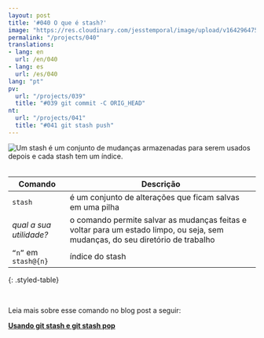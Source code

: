 ```yaml
---
layout: post
title: '#040 O que é stash?'
image: "https://res.cloudinary.com/jesstemporal/image/upload/v1642964758/gitfichas/pt/040/thumbnail_rnpb3c.jpg"
permalink: "/projects/040"
translations:
- lang: en
  url: /en/040
- lang: es
  url: /es/040
lang: "pt"
pv:
  url: "/projects/039"
  title: "#039 git commit -C ORIG_HEAD"
nt:
  url: "/projects/041"
  title: "#041 git stash push"
---
```


<img alt="Um stash é um conjunto de mudanças armazenadas para serem usados depois e cada stash tem um índice." src="https://res.cloudinary.com/jesstemporal/image/upload/v1642964758/gitfichas/pt/040/full_uphbon.jpg"><br><br>

| Comando | Descrição |
|---------|-----------|
| `stash` | é um conjunto de alterações que ficam salvas em uma pilha |
| _qual a sua utilidade?_ | o comando permite salvar as mudanças feitas e voltar para um estado limpo, ou seja, sem mudanças, do seu diretório de trabalho |
| `“n”` em `stash@{n}` | índice do stash  |
{: .styled-table}

<br>

Leia mais sobre esse comando no blog post a seguir:

<a href="https://jtemporal.com/usando-git-stash-e-git-stash-pop/">
  <strong>Usando git stash e git stash pop</strong>
</a>
